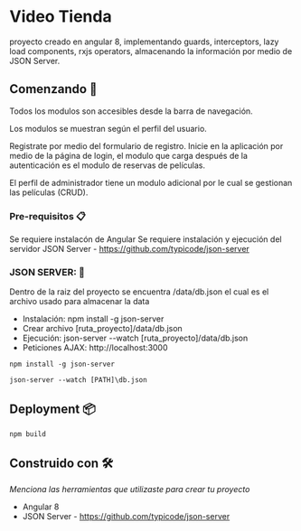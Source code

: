 # Video Tienda
proyecto creado en angular 8, implementando guards, interceptors, lazy load components, rxjs operators, almacenando la información por medio de JSON Server.

## Comenzando 🚀

Todos los modulos son accesibles desde la barra de navegación.

Los modulos se muestran según el perfil del usuario.

Registrate por medio del formulario de registro. Inicie en la aplicación por medio de la página de login, el modulo que carga después de la autenticación es el modulo de reservas de películas.

El perfil de administrador tiene un modulo adicional por le cual se gestionan las películas (CRUD).


### Pre-requisitos 📋
Se requiere instalacón de Angular
Se requiere instalación y ejecución del servidor JSON Server - https://github.com/typicode/json-server


### JSON SERVER: 🔧
Dentro de la raiz del proyecto se encuentra /data/db.json el cual es el archivo usado para almacenar la data
* Instalación: npm install -g json-server
* Crear archivo [ruta_proyecto]/data/db.json
* Ejecución: json-server --watch [ruta_proyecto]/data/db.json
* Peticiones AJAX: http://localhost:3000

```
npm install -g json-server

json-server --watch [PATH]\db.json

```

## Deployment 📦

```
npm build
```

## Construido con 🛠️

_Menciona las herramientas que utilizaste para crear tu proyecto_

* Angular 8
* JSON Server - https://github.com/typicode/json-server

